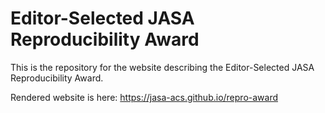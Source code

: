 # Editor-Selected JASA Reproducibility Award

This is the repository for the website describing the Editor-Selected JASA Reproducibility Award. 

Rendered website is here: https://jasa-acs.github.io/repro-award